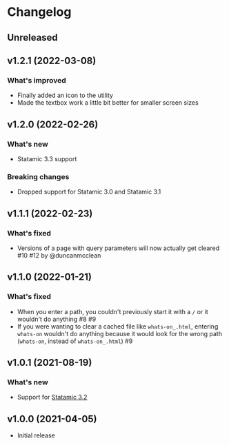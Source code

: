 # Changelog

## Unreleased

## v1.2.1 (2022-03-08)

### What's improved

- Finally added an icon to the utility
- Made the textbox work a little bit better for smaller screen sizes

## v1.2.0 (2022-02-26)

### What's new

- Statamic 3.3 support

### Breaking changes

- Dropped support for Statamic 3.0 and Statamic 3.1

## v1.1.1 (2022-02-23)

### What's fixed

- Versions of a page with query parameters will now actually get cleared #10 #12 by @duncanmcclean

## v1.1.0 (2022-01-21)

### What's fixed

- When you enter a path, you couldn't previously start it with a `/` or it wouldn't do anything #8 #9
- If you were wanting to clear a cached file like `whats-on_.html`, entering `whats-on` wouldn't do anything because it would look for the wrong path (`whats-on`, instead of `whats-on_.html`) #9

## v1.0.1 (2021-08-19)

### What's new

- Support for [Statamic 3.2](https://statamic.com/blog/statamic-3.2-beta)

## v1.0.0 (2021-04-05)

- Initial release
